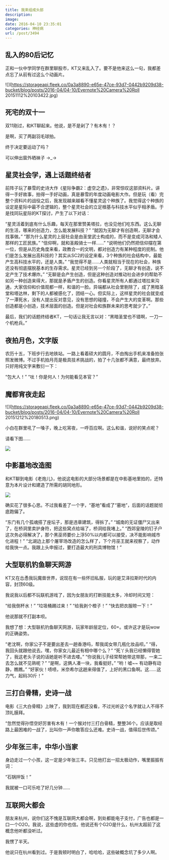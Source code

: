 ```yaml
---
title: 我来组成头部
description: 
image: 
date: 2016-04-10 23:35:01
categories: 神经病
url: /post/3494
---
```


## 乱入的80后记忆

正和一伙中学同学在群里聊股市，KT又来乱入了。要不是他来这么一句，我都差点忘了从前有过这么个动画片。

![](https://storageapi.fleek.co/0a3a8890-e65e-47ce-93d7-0442b9209d38-bucket/blog/posts/2016-04/04-10/Evernote%20Camera%20Roll 20151112%20103422.jpg)

## 死宅的双十一

双11刚过，和KT聊起来。他说，是不是剁了？有木有！？

是啊，买了两副羽毛球拍。

终于决定要运动了吗？

可以伸出窗外晒袜子  →_→

## 星灵社会学，遇上话题终结者

前阵子玩了暴雪的史诗大作《星际争霸2：虚空之遗》，非常惊叹这部资料片。讲得一手好故事，拍得一手好动画，真是暴雪的年度动画电影大作。但是玩（看）完整个资料片的战役之后，我发现越来越看不懂星灵这个种族了。我觉得这个种族的设定是星际中最不合逻辑的，整个星灵社会的立足根基与科技水平似乎相矛盾。于是找同玩星际的KT探讨，产生了以下对话：

“星灵活着到底有什么乐趣，每天在那里赞美塔拉，也没见他们吃东西。这么无聊的生活，哪来的创造力，怎么能发展科技？”
“就因为无聊才有创造啊，无聊才会找事做。”
“那为什么星灵的上层社会是由圣堂武士构成的，而不是变成河洛和矮人那样的工匠民族。”
“信仰啊，就和圣殿骑士一样……”
“说明他们仍然把信仰摆在第一位，但是从历史角度来看，政教合一的文明，都对创造力有某种程度的扼制。他们是怎么发展出高科技的？其实从SC2的设定来看，3个种族的社会结构中，最能产生高科技水平的，还是人类。”
“我觉得不是……人类就相当于现在的社会，种族还没有彻底摆脱基本的生存需求。星灵已经到另一个阶段了，无聊才有创造，说不定产生了技术爆炸。”
“无聊是会产生创造，但是这种创造对推动社会进步的帮助不如另一种创造来得大，那就是矛盾产生的创造。你看星灵所有人都通过塔拉来沟通，大家信仰和价值观都一样，和谐的一脸。异端都从社会里剔除了，成了黑暗圣堂和塔达林，剩下的人都被感化了，团结一心。但实际上，这样星灵的社会就变成了一潭死水，没有人提出反对意见，没有思想的碰撞，不会产生大的变革啊。那些创造都是小创造，技术层面的创造。但是对社会和族群未来的思考就少了。”

最后，我们的话题终结者KT，一句话让我无言以对：“黑暗圣堂也不错啊，一刀一个机枪兵。”

## 夜拍月色，文字版

农历十五，下班步行去地铁站。一路上看着硕大的圆月，不由掏出手机来准备拍张照发微博。不过手机拍月亮是极具技术挑战的，拍了十几张都不满意，最终放弃。只好用纯文字来敷衍一下：

“包大人！”
“呔！你是何人！为何能看见本官？”

## 魔都宵夜走起

![](https://storageapi.fleek.co/0a3a8890-e65e-47ce-93d7-0442b9209d38-bucket/blog/posts/2016-04/04-10/Evernote%20Camera%20Roll 20151212%20180513.png)

小白在群里吼了一嗓子，晚上吃宵夜，一呼百应啊。这么和谐，说好的笑点呢？

请看下图……

![](https://storageapi.fleek.co/0a3a8890-e65e-47ce-93d7-0442b9209d38-bucket/blog/posts/2016-04/04-10/Evernote_Camera_Roll_20151212_180513_location.png)

## 中影墓地改造图

和KT聊到电影《老炮儿》，他说这电影的大部分场景都是在中影基地里拍的，还特意为本片设计和建造了所需的胡同地形。

![](https://storageapi.fleek.co/0a3a8890-e65e-47ce-93d7-0442b9209d38-bucket/blog/posts/2016-04/04-10/QQ图片20160114151643.jpg)

确实花了很多心思。不过我看差了一个字，“基地”看成了“墓地”，后面的话题就彻底跑偏了。

“东门有几个孤魂搭了座坛子，那是违章建筑，得拆了。”
“城南的无证僵尸又出来了，在桥洞里卖护身符，把这些窝点给端了，桥洞给我堵上。”
“西郊皇陵的钉子户这次务必得解决了，那个黑巫师要价上浮50%以内都可以接受，决不能影响城市化进程！”
“北湖边上那个屠宰场改造的怎么样了，下个月巫王就来视察了，动作给我快一点。我跟上头申报过，要打造最大的刑具博物馆！”

## 大型联机钓鱼聊天网游

KT又在怂恿我玩魔兽世界，说现在有一些怀旧私服，玩的是艾泽拉斯时代的内容，封顶60级。

我说我以后都不玩联机游戏了，因为女朋友的打断技能太多，冷却时间又短：

“给我倒杯水！”
“垃圾桶踢过来！”
“给我剥个橙子！”
“快去把衣服晾一下！”

他说那就不打副本呗。

我想了想：大型联机钓鱼聊天网游，玩家年龄层定位，60+。或许这才是玩wow的正确姿势。

“老沈啊，你家公子不是要出差去一趟香港吗，帮我闺女带几瓶化妆品呗。”
“得，我回头就跟他说去。嘿，你家女儿最近有相中哪个么？”
“死丫头我已经懒得管她了，我这老头子说的话她是听不进去喽。”
“你说我儿子经常帮她带这带那，一来二去怎么就不见熟呢？”
“是啊，这俩人凑一块，我看挺好。”
“哟！嘘~~ 有动静有动静，瞧瞧。”
“好家伙！啧啧，米奈希尔这趟来得值了，上好的黑口鱼啊。这……这力气，起码30斤！”

## 三打白骨精，史诗一战

电影《三大白骨精》上映了，我到现在都还没看，不过光听这个名字就让人不得不顶礼膜拜。

“忽然觉得孙悟空好厉害有木有！一个猴对付三打白骨精，整整36个。应该是取经路上最困难的一战了，比叫你一声你敢答应么还难。史诗一战，值得后世传颂。”

## 少年张三丰，中华小当家

身边走过一个小孩，这一定是少年张三丰。只见他打出一招太极动作，嘴里振振有词：

“石锅拌饭！”

我就被一口可乐呛了好几分钟……

## 互联网大都会

朋友来杭州，说你们这不愧是互联网大都会啊，到处都能电子支付，广告也都是一口一个O2O。我说，这些虚的你也信。他说还有个G2O是什么，杭州太超前了这概念他听都没听过。

我愣了半天。

他说只在杭州看到过。于是我顿时明白了，哈哈哈，这些破概念坑了多少人啊。